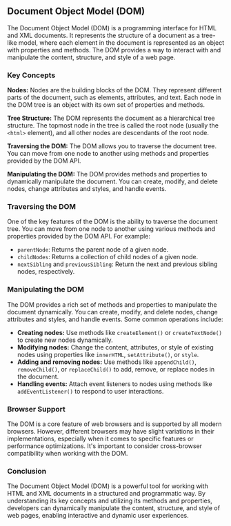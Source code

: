 ## Document Object Model (DOM)

The Document Object Model (DOM) is a programming interface for HTML and XML documents. It represents the structure of a document as a tree-like model, where each element in the document is represented as an object with properties and methods. The DOM provides a way to interact with and manipulate the content, structure, and style of a web page.

### Key Concepts

**Nodes:** Nodes are the building blocks of the DOM. They represent different parts of the document, such as elements, attributes, and text. Each node in the DOM tree is an object with its own set of properties and methods.

**Tree Structure:** The DOM represents the document as a hierarchical tree structure. The topmost node in the tree is called the root node (usually the `<html>` element), and all other nodes are descendants of the root node.

**Traversing the DOM:** The DOM allows you to traverse the document tree. You can move from one node to another using methods and properties provided by the DOM API.

**Manipulating the DOM:** The DOM provides methods and properties to dynamically manipulate the document. You can create, modify, and delete nodes, change attributes and styles, and handle events.

### Traversing the DOM

One of the key features of the DOM is the ability to traverse the document tree. You can move from one node to another using various methods and properties provided by the DOM API. For example:

- `parentNode`: Returns the parent node of a given node.
- `childNodes`: Returns a collection of child nodes of a given node.
- `nextSibling` and `previousSibling`: Return the next and previous sibling nodes, respectively.

### Manipulating the DOM

The DOM provides a rich set of methods and properties to manipulate the document dynamically. You can create, modify, and delete nodes, change attributes and styles, and handle events. Some common operations include:

- **Creating nodes:** Use methods like `createElement()` or `createTextNode()` to create new nodes dynamically.
- **Modifying nodes:** Change the content, attributes, or style of existing nodes using properties like `innerHTML`, `setAttribute()`, or `style`.
- **Adding and removing nodes:** Use methods like `appendChild()`, `removeChild()`, or `replaceChild()` to add, remove, or replace nodes in the document.
- **Handling events:** Attach event listeners to nodes using methods like `addEventListener()` to respond to user interactions.

### Browser Support

The DOM is a core feature of web browsers and is supported by all modern browsers. However, different browsers may have slight variations in their implementations, especially when it comes to specific features or performance optimizations. It's important to consider cross-browser compatibility when working with the DOM.

### Conclusion

The Document Object Model (DOM) is a powerful tool for working with HTML and XML documents in a structured and programmatic way. By understanding its key concepts and utilizing its methods and properties, developers can dynamically manipulate the content, structure, and style of web pages, enabling interactive and dynamic user experiences.
